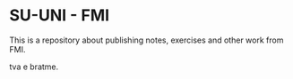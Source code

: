 # SU-UNI - FMI

This is a repository about publishing notes, exercises and other work from FMI.

tva e bratme.
